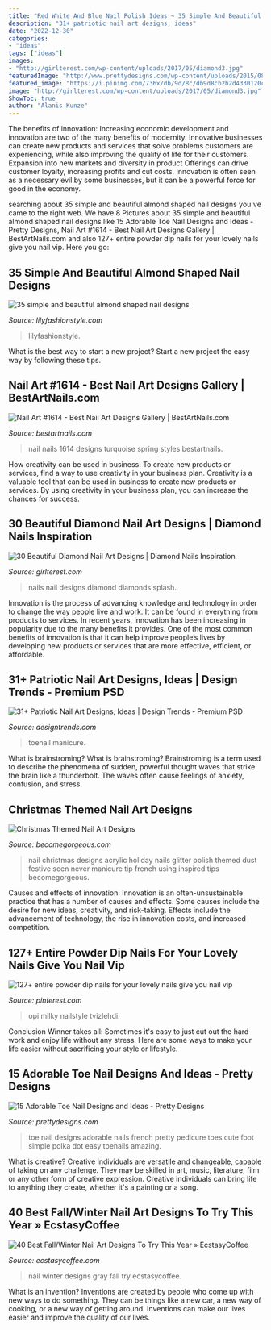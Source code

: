 ```yaml
---
title: "Red White And Blue Nail Polish Ideas ~ 35 Simple And Beautiful Almond Shaped Nail Designs"
description: "31+ patriotic nail art designs, ideas"
date: "2022-12-30"
categories:
- "ideas"
tags: ["ideas"]
images:
- "http://girlterest.com/wp-content/uploads/2017/05/diamond3.jpg"
featuredImage: "http://www.prettydesigns.com/wp-content/uploads/2015/08/15-adorable-toe-nail-designs-and-ideas5.jpg"
featured_image: "https://i.pinimg.com/736x/db/9d/8c/db9d8cb2b2d4330120c361d309c76278.jpg"
image: "http://girlterest.com/wp-content/uploads/2017/05/diamond3.jpg"
ShowToc: true
author: "Alanis Kunze"
---
```



The benefits of innovation:
Increasing economic development and innovation are two of the many benefits of modernity. Innovative businesses can create new products and services that solve problems customers are experiencing, while also improving the quality of life for their customers. Expansion into new markets and diversity in product Offerings can drive customer loyalty, increasing profits and cut costs. Innovation is often seen as a necessary evil by some businesses, but it can be a powerful force for good in the economy.

	

		
searching about 35 simple and beautiful almond shaped nail designs you've came to the right web. We have 8 Pictures about 35 simple and beautiful almond shaped nail designs like 15 Adorable Toe Nail Designs and Ideas - Pretty Designs, Nail Art #1614 - Best Nail Art Designs Gallery | BestArtNails.com and also 127+ entire powder dip nails for your lovely nails give you nail vip. Here you go:
		
    
## 35 Simple And Beautiful Almond Shaped Nail Designs

<img loading=lazy src="https://lilyfashionstyle.com/wp-content/uploads/2021/04/33-4-768x1152.jpg" onerror="this.onerror=null;this.src='https://tse2.mm.bing.net/th?id=OIP.H3NJWsZhmjR1LTr5k5yDQQHaLH&amp;pid=15.1';" alt="35 simple and beautiful almond shaped nail designs">

_Source: lilyfashionstyle.com_

>lilyfashionstyle. 

	

What is the best way to start a new project?
Start a new project the easy way by following these tips.

    
## Nail Art #1614 - Best Nail Art Designs Gallery | BestArtNails.com

<img loading=lazy src="https://bestartnails.com/wp-content/uploads/2016/04/nail-art-1614-768x768.jpg" onerror="this.onerror=null;this.src='https://tse3.mm.bing.net/th?id=OIP.yJ4Al74XKfIE1OcryXStSQHaHa&amp;pid=15.1';" alt="Nail Art #1614 - Best Nail Art Designs Gallery | BestArtNails.com">

_Source: bestartnails.com_

>nail nails 1614 designs turquoise spring styles bestartnails. 

	

How creativity can be used in business: To create new products or services, find a way to use creativity in your business plan.
Creativity is a valuable tool that can be used in business to create new products or services. By using creativity in your business plan, you can increase the chances for success.

    
## 30 Beautiful Diamond Nail Art Designs | Diamond Nails Inspiration

<img loading=lazy src="http://girlterest.com/wp-content/uploads/2017/05/diamond3.jpg" onerror="this.onerror=null;this.src='https://tse4.mm.bing.net/th?id=OIP.JmidM6eI7pBHXUvos2dH1gHaJh&amp;pid=15.1';" alt="30 Beautiful Diamond Nail Art Designs | Diamond Nails Inspiration">

_Source: girlterest.com_

>nails nail designs diamond diamonds splash. 

	

Innovation is the process of advancing knowledge and technology in order to change the way people live and work. It can be found in everything from products to services. In recent years, innovation has been increasing in popularity due to the many benefits it provides. One of the most common benefits of innovation is that it can help improve people’s lives by developing new products or services that are more effective, efficient, or affordable.

    
## 31+ Patriotic Nail Art Designs, Ideas | Design Trends - Premium PSD

<img loading=lazy src="https://images.designtrends.com/wp-content/uploads/2016/02/22064051/Nice-Toe-Patriotic-Design.jpg" onerror="this.onerror=null;this.src='https://tse2.mm.bing.net/th?id=OIP.ajcpAyLA2aO1XcaCaIZqwgHaLE&amp;pid=15.1';" alt="31+ Patriotic Nail Art Designs, Ideas | Design Trends - Premium PSD">

_Source: designtrends.com_

>toenail manicure. 

	

What is brainstroming?
What is brainstroming? Brainstroming is a term used to describe the phenomena of sudden, powerful thought waves that strike the brain like a thunderbolt. The waves often cause feelings of anxiety, confusion, and stress.

    
## Christmas Themed Nail Art Designs

<img loading=lazy src="https://static.becomegorgeous.com/img/arts/2011/Dec/07/6149/christmas_nails6.jpg" onerror="this.onerror=null;this.src='https://tse3.mm.bing.net/th?id=OIP.8CNNJKaRPd6htCMTts_p_gHaJ6&amp;pid=15.1';" alt="Christmas Themed Nail Art Designs">

_Source: becomegorgeous.com_

>nail christmas designs acrylic holiday nails glitter polish themed dust festive seen never manicure tip french using inspired tips becomegorgeous. 

	

Causes and effects of innovation:
Innovation is an often-unsustainable practice that has a number of causes and effects. Some causes include the desire for new ideas, creativity, and risk-taking. Effects include the advancement of technology, the rise in innovation costs, and increased competition.

    
## 127+ Entire Powder Dip Nails For Your Lovely Nails Give You Nail Vip

<img loading=lazy src="https://i.pinimg.com/736x/db/9d/8c/db9d8cb2b2d4330120c361d309c76278.jpg" onerror="this.onerror=null;this.src='https://tse1.mm.bing.net/th?id=OIP.IlgQKJ5mxVaXM2WhwRrm_QHaHV&amp;pid=15.1';" alt="127+ entire powder dip nails for your lovely nails give you nail vip">

_Source: pinterest.com_

>opi milky nailstyle tvizlehdi. 

	

Conclusion
Winner takes all: Sometimes it's easy to just cut out the hard work and enjoy life without any stress. Here are some ways to make your life easier without sacrificing your style or lifestyle.

    
## 15 Adorable Toe Nail Designs And Ideas - Pretty Designs

<img loading=lazy src="http://www.prettydesigns.com/wp-content/uploads/2015/08/15-adorable-toe-nail-designs-and-ideas5.jpg" onerror="this.onerror=null;this.src='https://tse1.mm.bing.net/th?id=OIP.TqnPnBbXrJIbjY2k_vZngAHaNK&amp;pid=15.1';" alt="15 Adorable Toe Nail Designs and Ideas - Pretty Designs">

_Source: prettydesigns.com_

>toe nail designs adorable nails french pretty pedicure toes cute foot simple polka dot easy toenails amazing. 

	

What is creative?
Creative individuals are versatile and changeable, capable of taking on any challenge. They may be skilled in art, music, literature, film or any other form of creative expression. Creative individuals can bring life to anything they create, whether it's a painting or a song.

    
## 40 Best Fall/Winter Nail Art Designs To Try This Year » EcstasyCoffee

<img loading=lazy src="https://i1.wp.com/www.ecstasycoffee.com/wp-content/uploads/2016/10/Red-violet-and-gray-gradient-winter-nail-art-design..jpg?resize=600%2C612" onerror="this.onerror=null;this.src='https://tse3.mm.bing.net/th?id=OIP.xt5H-hFvH6wqgkXI4tq-jQHaHj&amp;pid=15.1';" alt="40 Best Fall/Winter Nail Art Designs To Try This Year » EcstasyCoffee">

_Source: ecstasycoffee.com_

>nail winter designs gray fall try ecstasycoffee. 

	

What is an invention?
Inventions are created by people who come up with new ways to do something. They can be things like a new car, a new way of cooking, or a new way of getting around. Inventions can make our lives easier and improve the quality of our lives.

